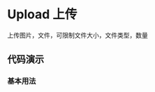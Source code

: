 # Upload 上传

上传图片，文件，可限制文件大小，文件类型，数量

## 代码演示

### 基本用法

<code src="../../src/upload/demo/basic.tsx"></code> 

<API src="../../src/upload/index.tsx"></API> 